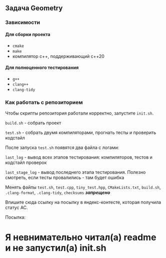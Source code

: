 ## Задача Geometry

### Зависимости

#### Для сборки проекта

* `cmake`
* `make`
* компилятор с++, поддерживающий c++20

#### Для полноценного тестирования

* `g++`
* `clang++`
* `clang-tidy`

### Как работать с репозиторием

Чтобы скрипты репозитория работали корректно, запустите `init.sh`.

`build.sh`          - собрать проект

`test.sh`           - собрать двумя компиляторами, прогнать тесты и проверить кодстайл

После запуска `test.sh` появятся два файла с логами:

`last_log`          - вывод всех этапов тестирования: компиляторов, тестов и кодстайл проверок

`last_stage_log`    - вывод последнего этапа тестирования. Полезно смотреть, если тесты провалились - там будет ошибка

Менять файлы `test.sh`, `test.cpp`, `tiny_test.hpp`, `CMakeLists.txt`, `build.sh`, `.clang-format`, `.clang-tidy`, `checksums` ___запрещено___


Впишите сюда ссылку на посылку в яндекс-контесте, которая получила статус AC.

Посылка:



# Я невнимательно читал(а) readme и не запустил(а) init.sh
